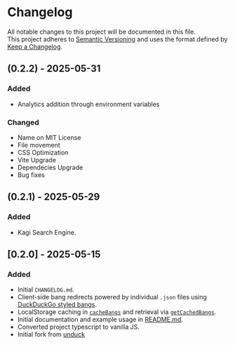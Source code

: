 # Changelog

All notable changes to this project will be documented in this file.  
This project adheres to [Semantic Versioning](https://semver.org/) and uses the format defined by [Keep a Changelog](https://keepachangelog.com/en/1.0.0/).

## (0.2.2) - 2025-05-31

### Added

- Analytics addition through environment variables

### Changed

- Name on MIT License
- File movement
- CSS Optimization
- Vite Upgrade
- Dependecies Upgrade
- Bug fixes

## (0.2.1) - 2025-05-29

### Added

- Kagi Search Engine.

## [0.2.0] - 2025-05-15

### Added

- Initial `CHANGELOG.md`.
- Client-side bang redirects powered by individual `.json` files using [DuckDuckGo styled bangs](src/bangs/readme.md).  
- LocalStorage caching in [`cacheBangs`](src/bang.js) and retrieval via [`getCachedBangs`](src/bang.js).  
- Initial documentation and example usage in [README.md](README.md).
- Converted project typescript to vanilla JS.
- Initial fork from [unduck](https://github.com/t3dotgg/unduck)